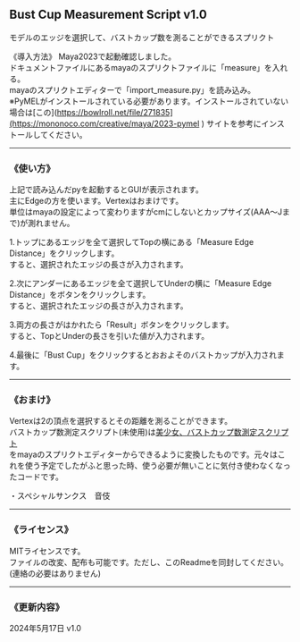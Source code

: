 ## Bust Cup Measurement Script v1.0  

モデルのエッジを選択して、バストカップ数を測ることができるスプリクト

《導入方法》
Maya2023で起動確認しました。  
ドキュメントファイルにあるmayaのスプリクトファイルに「measure」を入れる。  
mayaのスプリクトエディターで「import_measure.py」を読み込み。  
※PyMELがインストールされている必要があります。インストールされていない場合は[この](https://bowlroll.net/file/271835](https://mononoco.com/creative/maya/2023-pymel ) サイトを参考にインストールしてください。  
 
----
### 《使い方》

上記で読み込んだpyを起動するとGUIが表示されます。  
主にEdgeの方を使います。Vertexはおまけです。  
単位はmayaの設定によって変わりますがcmにしないとカップサイズ(AAA～Jまで)が測れません。  
  
1.トップにあるエッジを全て選択してTopの横にある「Measure Edge Distance」をクリックします。  
すると、選択されたエッジの長さが入力されます。  
  
2.次にアンダーにあるエッジを全て選択してUnderの横に「Measure Edge Distance」をボタンをクリックします。   
すると、選択されたエッジの長さが入力されます。  
  
3.両方の長さがはかれたら「Result」ボタンをクリックします。  
すると、TopとUnderの長さを引いた値が入力されます。  
  
4.最後に「Bust Cup」をクリックするとおおよそのバストカップが入力されます。  

---
### 《おまけ》  
Vertexは2の頂点を選択するとその距離を測ることができます。  
バストカップ数測定スクリプト(未使用)は[美少女、バストカップ数測定スクリプト](http://negifukyu.x.fc2.com/bustcheck/cupchecker.html)  
をmayaのスプリクトエディターからできるように変換したものです。元々はこれを使う予定でしたがふと思った時、使う必要が無いことに気付き使わなくなったコードです。  
  
・スペシャルサンクス　音伎  
  
----
### 《ライセンス》
MITライセンスです。  
ファイルの改変、配布も可能です。ただし、このReadmeを同封してください。(連絡の必要はありません)  

---
### 《更新内容》

2024年5月17日 v1.0
